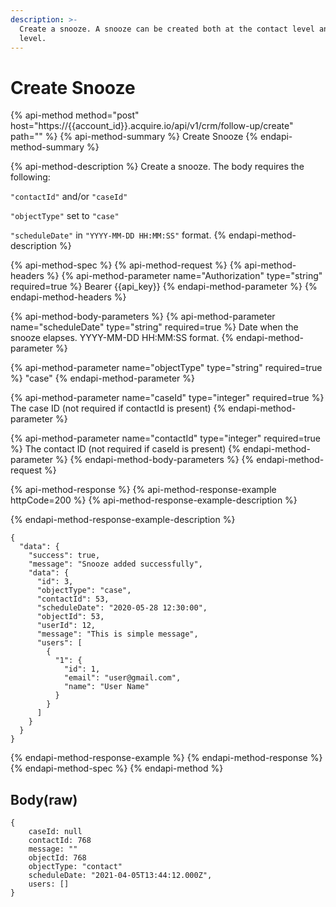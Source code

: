 ```yaml
---
description: >-
  Create a snooze. A snooze can be created both at the contact level and case
  level.
---
```


# Create Snooze

{% api-method method="post" host="https://{{account\_id}}.acquire.io/api/v1/crm/follow-up/create" path="" %}
{% api-method-summary %}
Create Snooze
{% endapi-method-summary %}

{% api-method-description %}
Create a snooze. The body requires the following:   
  
`"contactId"` and/or `"caseId"`    
  
 `"objectType"` set to `"case"`    
  
`"scheduleDate"`  in `"YYYY-MM-DD HH:MM:SS"` format.
{% endapi-method-description %}

{% api-method-spec %}
{% api-method-request %}
{% api-method-headers %}
{% api-method-parameter name="Authorization" type="string" required=true %}
Bearer {{api\_key}}
{% endapi-method-parameter %}
{% endapi-method-headers %}

{% api-method-body-parameters %}
{% api-method-parameter name="scheduleDate" type="string" required=true %}
Date when the snooze elapses. YYYY-MM-DD HH:MM:SS format. 
{% endapi-method-parameter %}

{% api-method-parameter name="objectType" type="string" required=true %}
"case"
{% endapi-method-parameter %}

{% api-method-parameter name="caseId" type="integer" required=true %}
The case ID \(not required if contactId is present\)
{% endapi-method-parameter %}

{% api-method-parameter name="contactId" type="integer" required=true %}
The contact ID \(not required if caseId is present\)
{% endapi-method-parameter %}
{% endapi-method-body-parameters %}
{% endapi-method-request %}

{% api-method-response %}
{% api-method-response-example httpCode=200 %}
{% api-method-response-example-description %}

{% endapi-method-response-example-description %}

```
{
  "data": {
    "success": true,
    "message": "Snooze added successfully",
    "data": {
      "id": 3,
      "objectType": "case",
      "contactId": 53,
      "scheduleDate": "2020-05-28 12:30:00",
      "objectId": 53,
      "userId": 12,
      "message": "This is simple message",
      "users": [
        {
          "1": {
            "id": 1,
            "email": "user@gmail.com",
            "name": "User Name"
          }
        }
      ]
    }
  }
}
```
{% endapi-method-response-example %}
{% endapi-method-response %}
{% endapi-method-spec %}
{% endapi-method %}

## Body\(raw\)

```text
{
    caseId: null
    contactId: 768
    message: ""
    objectId: 768
    objectType: "contact"
    scheduleDate: "2021-04-05T13:44:12.000Z",
    users: []
}
```

